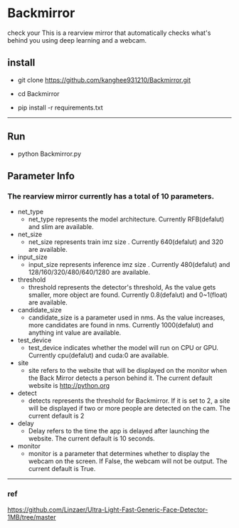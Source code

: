 # Backmirror
check your This is a rearview mirror that automatically checks what's behind you using deep learning and a webcam.

## install

+ git clone https://github.com/kanghee931210/Backmirror.git

+ cd Backmirror

+ pip install -r requirements.txt
- - - 
## Run

+ python Backmirror.py 

## Parameter Info

### The rearview mirror currently has a total of 10 parameters.

+ net_type
  + net_type represents the model architecture. Currently RFB(defalut) and slim are available.
+ net_size
  + net_size represents train imz size . Currently 640(defalut) and 320 are available.
+ input_size
  + input_size represents inference imz size . Currently 480(defalut) and 128/160/320/480/640/1280 are available.
+ threshold
  + threshold represents the detector's threshold, As the value gets smaller, more object ​​are found. Currently 0.8(defalut) and 0~1(float) are available.
+ candidate_size
  + candidate_size is a parameter used in nms. As the value increases, more candidates are found in nms. Currently 1000(defalut) and anything int value are available.
+ test_device
  + test_device indicates whether the model will run on CPU or GPU. Currently cpu(defalut) and cuda:0 are available.
+ site
  + site refers to the website that will be displayed on the monitor when the Back Mirror detects a person behind it. The current default website is http://python.org
+ detect
  + detects represents the threshold for Backmirror. If it is set to 2, a site will be displayed if two or more people are detected on the cam. The current default is 2
+ delay
  + Delay refers to the time the app is delayed after launching the website. The current default is 10 seconds.
+ monitor
  + monitor is a parameter that determines whether to display the webcam on the screen. If False, the webcam will not be output. The current default is True.
 
- - - 

### ref 

https://github.com/Linzaer/Ultra-Light-Fast-Generic-Face-Detector-1MB/tree/master
